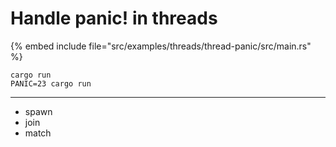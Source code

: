# Handle panic! in threads

{% embed include file="src/examples/threads/thread-panic/src/main.rs" %}


```
cargo run
PANIC=23 cargo run
```

---

* spawn
* join
* match


